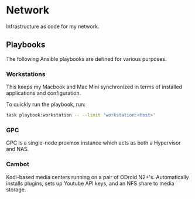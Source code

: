 # Network

Infrastructure as code for my network.

## Playbooks

The following Ansible playbooks are defined for various purposes.

### Workstations

This keeps my Macbook and Mac Mini synchronized in terms of installed applications and configuration.

To quickly run the playbook, run:

```sh
task playbook:workstation -- --limit 'workstation:<host>'
```

### GPC

GPC is a single-node proxmox instance which acts as both a Hypervisor and NAS.

### Cambot

Kodi-based media centers running on a pair of ODroid N2+'s. Automatically installs plugins, sets up Youtube API keys, and an NFS share to media storage.
